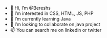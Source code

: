 - 👋 Hi, I’m @Bereshs
- 👀 I’m interested in CSS, HTML, JS, PHP
- 🌱 I’m currently learning Java
- 💞️ I’m looking to collaborate on java project
- 📫 You can search me on linkedin or twitter

<!---
Bereshs/Bereshs is a ✨ special ✨ repository because its `README.md` (this file) appears on your GitHub profile.
You can click the Preview link to take a look at your changes.
--->
